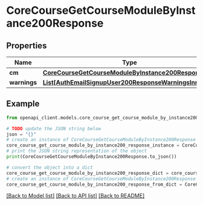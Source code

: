 # CoreCourseGetCourseModuleByInstance200Response


## Properties

Name | Type | Description | Notes
------------ | ------------- | ------------- | -------------
**cm** | [**CoreCourseGetCourseModuleByInstance200ResponseCm**](CoreCourseGetCourseModuleByInstance200ResponseCm.md) |  | 
**warnings** | [**List[AuthEmailSignupUser200ResponseWarningsInner]**](AuthEmailSignupUser200ResponseWarningsInner.md) |  | [optional] 

## Example

```python
from openapi_client.models.core_course_get_course_module_by_instance200_response import CoreCourseGetCourseModuleByInstance200Response

# TODO update the JSON string below
json = "{}"
# create an instance of CoreCourseGetCourseModuleByInstance200Response from a JSON string
core_course_get_course_module_by_instance200_response_instance = CoreCourseGetCourseModuleByInstance200Response.from_json(json)
# print the JSON string representation of the object
print(CoreCourseGetCourseModuleByInstance200Response.to_json())

# convert the object into a dict
core_course_get_course_module_by_instance200_response_dict = core_course_get_course_module_by_instance200_response_instance.to_dict()
# create an instance of CoreCourseGetCourseModuleByInstance200Response from a dict
core_course_get_course_module_by_instance200_response_from_dict = CoreCourseGetCourseModuleByInstance200Response.from_dict(core_course_get_course_module_by_instance200_response_dict)
```
[[Back to Model list]](../README.md#documentation-for-models) [[Back to API list]](../README.md#documentation-for-api-endpoints) [[Back to README]](../README.md)


